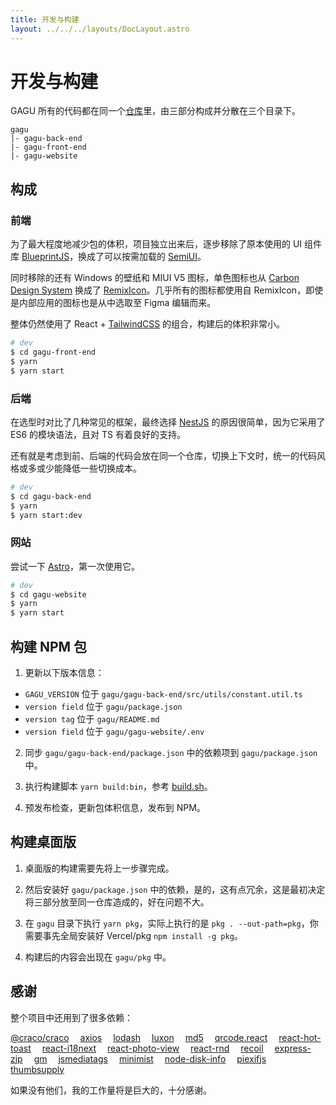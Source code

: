 ```yaml
---
title: 开发与构建
layout: ../../../layouts/DocLayout.astro
---
```


# 开发与构建

GAGU 所有的代码都在同一个[仓库](https://github.com/Chisw/gagu)里，由三部分构成并分散在三个目录下。

```
gagu
|- gagu-back-end
|- gagu-front-end
|- gagu-website
```

## 构成

### 前端

为了最大程度地减少包的体积，项目独立出来后，逐步移除了原本使用的 UI 组件库 [BlueprintJS](https://blueprintjs.com)，换成了可以按需加载的 [SemiUI](https://semi.design)。

同时移除的还有 Windows 的壁纸和 MIUI V5 图标，单色图标也从 [Carbon Design System](https://carbondesignsystem.com/guidelines/icons/library/) 换成了 [RemixIcon](https://remixicon.com/)。几乎所有的图标都使用自 RemixIcon，即使是内部应用的图标也是从中选取至 Figma 编辑而来。

整体仍然使用了 React + [TailwindCSS](https://tailwindcss.com) 的组合，构建后的体积非常小。

```sh
# dev
$ cd gagu-front-end
$ yarn
$ yarn start
```

### 后端

在选型时对比了几种常见的框架，最终选择 [NestJS](https://nestjs.com) 的原因很简单，因为它采用了 ES6 的模块语法，且对 TS 有着良好的支持。

还有就是考虑到前、后端的代码会放在同一个仓库，切换上下文时，统一的代码风格或多或少能降低一些切换成本。

```sh
# dev
$ cd gagu-back-end
$ yarn
$ yarn start:dev
```

### 网站

尝试一下 [Astro](https://astro.build)，第一次使用它。

```sh
# dev
$ cd gagu-website
$ yarn
$ yarn start
```

## 构建 NPM 包

1. 更新以下版本信息：

- `GAGU_VERSION` 位于 `gagu/gagu-back-end/src/utils/constant.util.ts`
- `version field` 位于 `gagu/package.json`
- `version tag` 位于 `gagu/README.md`
- `version field` 位于 `gagu/gagu-website/.env`

2. 同步 `gagu/gagu-back-end/package.json` 中的依赖项到 `gagu/package.json` 中。

3. 执行构建脚本 `yarn build:bin`，参考 [build.sh](https://github.com/Chisw/gagu/blob/main/build.sh)。

4. 预发布检查，更新包体积信息，发布到 NPM。

## 构建桌面版

1. 桌面版的构建需要先将上一步骤完成。

2. 然后安装好 `gagu/package.json` 中的依赖，是的，这有点冗余，这是最初决定将三部分放至同一仓库造成的，好在问题不大。

3. 在 `gagu` 目录下执行 `yarn pkg`，实际上执行的是 `pkg . --out-path=pkg`，你需要事先全局安装好 Vercel/pkg `npm install -g pkg`。

4. 构建后的内容会出现在 `gagu/pkg` 中。

## 感谢

整个项目中还用到了很多依赖：

[@craco/craco](https://npmjs.com/package/@craco/craco)&emsp;
[axios](https://npmjs.com/package/axios)&emsp;
[lodash](https://npmjs.com/package/lodash)&emsp;
[luxon](https://npmjs.com/package/luxon)&emsp;
[md5](https://npmjs.com/package/md5)&emsp;
[qrcode.react](https://npmjs.com/package/qrcode.react)&emsp;
[react-hot-toast](https://npmjs.com/package/react-hot-toast)&emsp;
[react-i18next](https://npmjs.com/package/react-i18next)&emsp;
[react-photo-view](https://npmjs.com/package/react-photo-view)&emsp;
[react-rnd](https://npmjs.com/package/react-rnd)&emsp;
[recoil](https://npmjs.com/package/recoil)&emsp;
[express-zip](https://npmjs.com/package/express-zip)&emsp;
[gm](https://npmjs.com/package/gm)&emsp;
[jsmediatags](https://npmjs.com/package/jsmediatags)&emsp;
[minimist](https://npmjs.com/package/minimist)&emsp;
[node-disk-info](https://npmjs.com/package/node-disk-info)&emsp;
[piexifjs](https://npmjs.com/package/piexifjs)&emsp;
[thumbsupply](https://npmjs.com/package/thumbsupply)&emsp;

如果没有他们，我的工作量将是巨大的，十分感谢。
